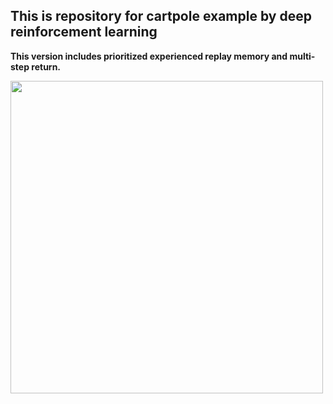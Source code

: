 This is repository for cartpole example by deep reinforcement learning
----------------------------------------------------------------------
__This version includes prioritized experienced replay memory and multi-step return.__

<img width="500" src="https://user-images.githubusercontent.com/36583413/99702516-37f4ec00-2ad9-11eb-8ace-b72542efa956.jpg">


